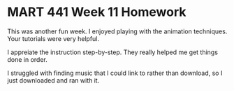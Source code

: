 # MART 441 Week 11 Homework

This was another fun week.  I enjoyed playing with the animation techniques.  Your tutorials were very helpful.

I appreiate the instruction step-by-step.  They really helped me get things done in order.

I struggled with finding music that I could link to rather than download, so I just downloaded and ran with it.
